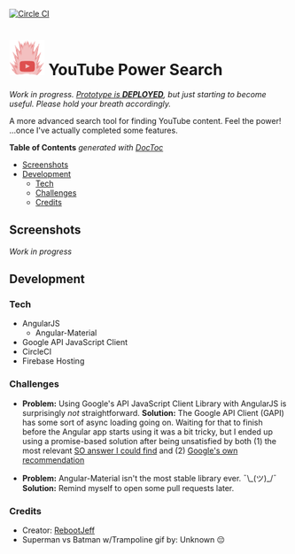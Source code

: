[![Circle CI](https://circleci.com/gh/RebootJeff/yt-power-search.svg?style=svg)](https://circleci.com/gh/RebootJeff/yt-power-search)

# ![stupid logo](images/yps_logo.png) YouTube Power Search

*Work in progress. [Prototype is **DEPLOYED**](https://youtubepowersearch.firebaseapp.com/), but just starting to become useful. Please hold your breath accordingly.*

A more advanced search tool for finding YouTube content. Feel the power! ...once I've actually completed some features.

<!-- START doctoc generated TOC please keep comment here to allow auto update -->
<!-- DON'T EDIT THIS SECTION, INSTEAD RE-RUN doctoc TO UPDATE -->
**Table of Contents**  *generated with [DocToc](https://github.com/thlorenz/doctoc)*

- [Screenshots](#screenshots)
- [Development](#development)
  - [Tech](#tech)
  - [Challenges](#challenges)
  - [Credits](#credits)

<!-- END doctoc generated TOC please keep comment here to allow auto update -->

## Screenshots

*Work in progress*

## Development

### Tech

- AngularJS
  - Angular-Material
- Google API JavaScript Client
- CircleCI
- Firebase Hosting

### Challenges

- **Problem:** Using Google's API JavaScript Client Library with AngularJS is surprisingly *not* straightforward. **Solution:** The Google API Client (GAPI) has some sort of async loading going on. Waiting for that to finish before the Angular app starts using it was a bit tricky, but I ended up using a promise-based solution after being unsatisfied by both (1) the most relevant [SO answer I could find](http://stackoverflow.com/questions/19399419/angular-js-and-google-api-client-js-gapi) and (2) [Google's own recommendation](https://cloud.google.com/solutions/angularjs-cloud-endpoints-recipe-for-building-modern-web-applications)

- **Problem:** Angular-Material isn't the most stable library ever. ¯&#92;&#95;(ツ)&#95;/¯ **Solution:** Remind myself to open some pull requests later.

### Credits
- Creator: [RebootJeff](https://twitter.com/RebootJeff)
- Superman vs Batman w/Trampoline gif by: Unknown :pensive:
